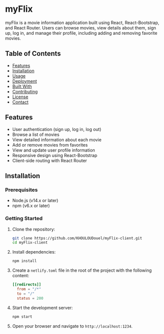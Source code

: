 # myFlix

myFlix is a movie information application built using React, React-Bootstrap, and React Router. Users can browse movies, view details about them, sign up, log in, and manage their profile, including adding and removing favorite movies.

## Table of Contents

- [Features](#features)
- [Installation](#installation)
- [Usage](#usage)
- [Deployment](#deployment)
- [Built With](#built-with)
- [Contributing](#contributing)
- [License](#license)
- [Contact](#contact)

## Features

- User authentication (sign up, log in, log out)
- Browse a list of movies
- View detailed information about each movie
- Add or remove movies from favorites
- View and update user profile information
- Responsive design using React-Bootstrap
- Client-side routing with React Router

## Installation

### Prerequisites

- Node.js (v14.x or later)
- npm (v6.x or later)

### Getting Started

1. Clone the repository:
    ```sh
    git clone https://github.com/KHOULOUDouel/myFlix-client.git
    cd myFlix-client
    ```

2. Install dependencies:
    ```sh
    npm install
    ```

3. Create a `netlify.toml` file in the root of the project with the following content:
    ```toml
    [[redirects]]
      from = "/*"
      to = "/"
      status = 200
    ```

4. Start the development server:
    ```sh
    npm start
    ```

5. Open your browser and navigate to `http://localhost:1234`.

